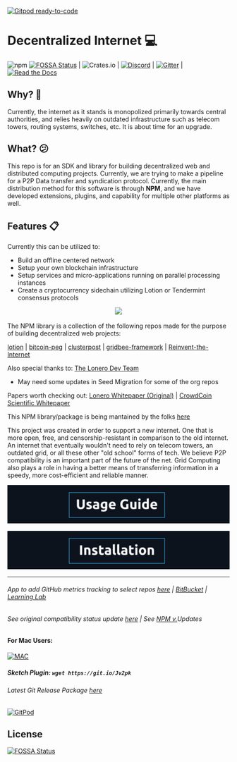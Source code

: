 [![Gitpod ready-to-code](https://img.shields.io/badge/Gitpod-ready--to--code-blue?logo=gitpod)](https://gitpod.io/#https://github.com/Lonero-Team/Decentralized-Internet)

# Decentralized Internet 💻  
![npm](https://img.shields.io/npm/dt/decentralized-internet?label=NPM%20Downloads) [![FOSSA Status](https://app.fossa.io/api/projects/git%2Bgithub.com%2FLonero-Team%2FDecentralized-Internet.svg?type=shield)](https://app.fossa.io/projects/git%2Bgithub.com%2FLonero-Team%2FDecentralized-Internet?ref=badge_shield)
| ![Crates.io](https://img.shields.io/crates/d/decentralized-internet?label=crates.io%20Downloads) | [![Discord](https://img.shields.io/discord/639489591664967700)](https://discord.gg/buTafPc) | [![Gitter](https://img.shields.io/gitter/room/Decentralized-Internet/community)](https://gitter.im/Decentralized-Internet/community?source=orgpage) | [![Read the Docs](https://img.shields.io/readthedocs/lonero)](https://lonero.readthedocs.io/en/latest/)

## Why? 🙋
Currently, the internet as it stands is monopolized primarily towards central authorities, and relies heavily on outdated infrastructure such as telecom towers, routing systems, switches, etc. It is about time for an upgrade.

## What? 😕
This repo is for an SDK and library for building decentralized web and distributed computing projects. Currently, we are trying to make a pipeline for a P2P Data transfer and syndication protocol. Currently, the main distribution method for this software is through **NPM**, and we have developed extensions, plugins, and capability for multiple other platforms as well.

## Features 📋
Currently this can be utilized to:
- Build an offline centered network
- Setup your own blockchain infrastructure
- Setup services and micro-applications running on parallel processing instances
- Create a cryptocurrency sidechain utilizing Lotion or Tendermint consensus protocols

<p align="center">
<img src="https://cdn.hackaday.io/images/1385851589324799605.png" width="512">
</p>

The NPM library is a collection of the following repos made for the purpose of building decentralized web projects:

[lotion](https://github.com/nomic-io/lotion) | [bitcoin-peg](https://www.npmjs.com/package/bitcoin-peg) | [clusterpost](https://github.com/juanprietob/clusterpost) | [gridbee-framework](https://github.com/BME-IK/gridbee-framework) | [Reinvent-the-Internet](https://github.com/Mentors4EDU/Reinvent-the-Internet)

Also special thanks to:
[The Lonero Dev Team](https://github.com/lonero-team)
   
 * May need some updates in Seed Migration for some of the org repos
 
Papers worth checking out:
[Lonero Whitepaper (Original)](https://www.academia.edu/37041064/Lonero_Whitepaper_v1)  | [CrowdCoin Scientific Whitepaper](https://www.academia.edu/37832290/CrowdCoin_Scientific_Whitepaper)

This NPM library/package is being mantained by the folks [here](starkdrones.org/home/os)

This project was created in order to support a new internet. One that is more open, free, and censorship-resistant in comparison to the old internet. An internet that eventually wouldn't need to rely on telecom towers, an outdated grid, or all these other "old school" forms of tech. We believe P2P compatibility is an important part of the future of the net. Grid Computing also plays a role in having a better means of transferring information in a speedy, more cost-efficient and reliable manner.

[![UsageHeader](https://raw.githubusercontent.com/Mentors4EDU/Images/master/UsageGuideHead.png)](https://lonero.readthedocs.io/en/latest/Decentralized%20Internet%20Docs/Critical%20Components.html)

[![InstallHeader](https://raw.githubusercontent.com/Mentors4EDU/Images/master/Installation-head.png)](https://lonero.readthedocs.io/en/latest/Decentralized%20Internet%20Docs/Main%20Installation%20Methods.html)

---
###### App to add GitHub metrics tracking to select repos [here](https://github.com/apps/decentralized-internet) | [BitBucket](https://bitbucket.org/gamer456148/decentralized-internet/src/master/) | [Learning Lab](https://lab.github.com/Lonero-Team/build-a-dapp/)  
###### See original compatibility status update [here](https://www.minds.com/newsfeed/1040672641569824768?referrer=LoneroLNR) | *See [NPM v.](https://www.npmjs.com/package/decentralized-internet?activeTab=versions)Updates*

#### For Mac Users:
[![MAC](https://jaywcjlove.github.io/sb/download/macos.svg)](https://github.com/Lonero-Team/Decentralized-Internet/releases/download/v1.0_mac/Decentralized-Internet.dmg)
##### Sketch Plugin: `wget https://git.io/Jv2pk`

###### Latest Git Release Package [here](https://github.com/Lonero-Team/Decentralized-Internet/releases/tag/v3.6.9)  
[![GitPod](https://jaywcjlove.github.io/sb/open/open-in-gitpod.svg)](https://gitpod.io/#https://github.com/Lonero-Team/Decentralized-Internet)  

## License
[![FOSSA Status](https://app.fossa.io/api/projects/git%2Bgithub.com%2FLonero-Team%2FDecentralized-Internet.svg?type=large)](https://app.fossa.io/projects/git%2Bgithub.com%2FLonero-Team%2FDecentralized-Internet?ref=badge_large)
